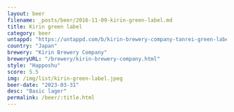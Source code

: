 ```yaml
---
layout: beer
filename: _posts/beer/2016-11-09-kirin-green-label.md
title: Kirin green label
category: beer
untappd: "https://untappd.com/b/kirin-brewery-company-tanrei-green-label/9162"
country: "Japan"
brewery: "Kirin Brewery Company"
breweryURL: "/brewery/kirin-brewery-company.html"
style: "Happoshu"
score: 5.5
img: /img/list/kirin-green-label.jpeg
beer-date: "2023-03-31"
desc: "Basic lager"
permalink: /beer/:title.html
---
```

